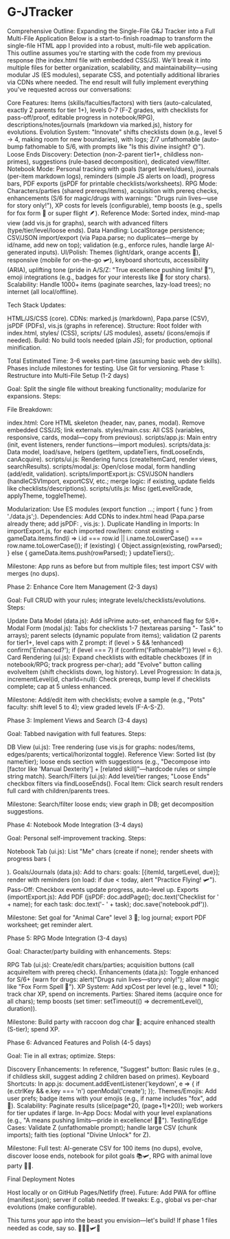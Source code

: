 # G-JTracker

Comprehensive Outline: Expanding the Single-File G&J Tracker into a Full Multi-File Application
Below is a start-to-finish roadmap to transform the single-file HTML app I provided into a robust, multi-file web application. This outline assumes you're starting with the code from my previous response (the index.html file with embedded CSS/JS). We'll break it into multiple files for better organization, scalability, and maintainability—using modular JS (ES modules), separate CSS, and potentially additional libraries via CDNs where needed. The end result will fully implement everything you've requested across our conversations:

Core Features: Items (skills/faculties/factors) with tiers (auto-calculated, exactly 2 parents for tier 1+), levels 0-7 (F-Z grades, with checklists for pass-off/proof, editable progress in notebook/RPG), descriptions/notes/journals (markdown via marked.js), history for evolutions.
Evolution System: "Innovate" shifts checklists down (e.g., level 5 -> 4, making room for new boundaries), with logs; Z/7 unfathomable (auto-bump fathomable to S/6, with prompts like "Is this divine insight? 🌞").
Loose Ends Discovery: Detection (non-2-parent tier1+, childless non-primes), suggestions (rule-based decomposition), dedicated view/filter.
Notebook Mode: Personal tracking with goals (target levels/dues), journals (per-item markdown logs), reminders (simple JS alerts on load), progress bars, PDF exports (jsPDF for printable checklists/worksheets).
RPG Mode: Characters/parties (shared prereqs/items), acquisition with prereq checks, enhancements (S/6 for magic/drugs with warnings: "Drugs ruin lives—use for story only!"), XP costs for levels (configurable), temp boosts (e.g., spells for fox form 🦊 or super flight 🪶).
Reference Mode: Sorted index, mind-map view (add vis.js for graphs), search with advanced filters (type/tier/level/loose ends).
Data Handling: LocalStorage persistence; CSV/JSON import/export (via Papa.parse; no duplicates—merge by id/name, add new on top); validation (e.g., enforce rules, handle large AI-generated inputs).
UI/Polish: Themes (light/dark, orange accents 🧡), responsive (mobile for on-the-go 🛩️), keyboard shortcuts, accessibility (ARIA), uplifting tone (pride in A/S/Z: "True excellence pushing limits! 🧀"), emoji integrations (e.g., badges for your interests like 🦝 for story chars).
Scalability: Handle 1000+ items (paginate searches, lazy-load trees); no internet (all local/offline).

Tech Stack Updates:

HTML/JS/CSS (core).
CDNs: marked.js (markdown), Papa.parse (CSV), jsPDF (PDFs), vis.js (graphs in reference).
Structure: Root folder with index.html, styles/ (CSS), scripts/ (JS modules), assets/ (icons/emojis if needed).
Build: No build tools needed (plain JS); for production, optional minification.

Total Estimated Time: 3-6 weeks part-time (assuming basic web dev skills). Phases include milestones for testing. Use Git for versioning.
Phase 1: Restructure into Multi-File Setup (1-2 days)

Goal: Split the single file without breaking functionality; modularize for expansions.
Steps:

File Breakdown:

index.html: Core HTML skeleton (header, nav, panes, modal). Remove embedded CSS/JS; link externals.
styles/main.css: All CSS (variables, responsive, cards, modal—copy from previous).
scripts/app.js: Main entry (init, event listeners, render functions—import modules).
scripts/data.js: Data model, load/save, helpers (getItem, updateTiers, findLooseEnds, canAcquire).
scripts/ui.js: Rendering funcs (createItemCard, render views, searchResults).
scripts/modal.js: Open/close modal, form handling (add/edit, validation).
scripts/importExport.js: CSV/JSON handlers (handleCSVImport, exportCSV, etc.; merge logic: if existing, update fields like checklists/descriptions).
scripts/utils.js: Misc (getLevelGrade, applyTheme, toggleTheme).


Modularization: Use ES modules (export function ...; import { func } from './data.js';).
Dependencies: Add CDNs to index.html head (Papa.parse already there; add jsPDF: <script src="https://cdnjs.cloudflare.com/ajax/libs/jspdf/2.5.1/jspdf.umd.min.js"></script>, vis.js: <script src="https://unpkg.com/vis-network/standalone/umd/vis-network.min.js"></script>).
Duplicate Handling in Imports: In importExport.js, for each imported row/item: const existing = gameData.items.find(i => i.id === row.id || i.name.toLowerCase() === row.name.toLowerCase()); if (existing) { Object.assign(existing, rowParsed); } else { gameData.items.push(rowParsed); } updateTiers();.


Milestone: App runs as before but from multiple files; test import CSV with merges (no dups).

Phase 2: Enhance Core Item Management (2-3 days)

Goal: Full CRUD with your rules; integrate levels/checklists/evolutions.
Steps:

Update Data Model (data.js): Add isPrime auto-set, enhanced flag for S/6+.
Modal Form (modal.js): Tabs for checklists 1-7 (textareas parsing "- Task" to arrays); parent selects (dynamic populate from items); validation (2 parents for tier1+, level caps with Z prompt: if (level > 5 && !enhanced) confirm('Enhanced?'); if (level === 7) if (confirm('Fathomable?')) level = 6;).
Card Rendering (ui.js): Expand checklists with editable checkboxes (if in notebook/RPG; track progress per-char); add "Evolve" button calling evolveItem (shift checklists down, log history).
Level Progression: In data.js, incrementLevel(id, charId=null): Check prereqs, bump level if checklists complete; cap at 5 unless enhanced.


Milestone: Add/edit item with checklists; evolve a sample (e.g., "Pots" faculty: shift level 5 to 4); view graded levels (F-A-S-Z).

Phase 3: Implement Views and Search (3-4 days)

Goal: Tabbed navigation with full features.
Steps:

DB View (ui.js): Tree rendering (use vis.js for graphs: nodes/items, edges/parents; vertical/horizontal toggle).
Reference View: Sorted list (by name/tier); loose ends section with suggestions (e.g., "Decompose into [factor like 'Manual Dexterity'] + [related skill]"—hardcode rules or simple string match).
Search/Filters (ui.js): Add level/tier ranges; "Loose Ends" checkbox filters via findLooseEnds().
Focal Item: Click search result renders full card with children/parents trees.


Milestone: Search/filter loose ends; view graph in DB; get decomposition suggestions.

Phase 4: Notebook Mode Integration (3-4 days)

Goal: Personal self-improvement tracking.
Steps:

Notebook Tab (ui.js): List "Me" chars (create if none); render sheets with progress bars (<div style="width: ${ (level/7)*100 }%"></div>).
Goals/Journals (data.js): Add to chars: goals: [{itemId, targetLevel, due}]; render with reminders (on load: if due < today, alert "Practice Flying! 🛩️").
Pass-Off: Checkbox events update progress, auto-level up.
Exports (importExport.js): Add PDF (jsPDF: doc.addPage(); doc.text('Checklist for ' + name); for each task: doc.text('- ' + task); doc.save('notebook.pdf')).


Milestone: Set goal for "Animal Care" level 3 🐾; log journal; export PDF worksheet; get reminder alert.

Phase 5: RPG Mode Integration (3-4 days)

Goal: Character/party building with enhancements.
Steps:

RPG Tab (ui.js): Create/edit chars/parties; acquisition buttons (call acquireItem with prereq check).
Enhancements (data.js): Toggle enhanced for S/6+ (warn for drugs: alert("Drugs ruin lives—story only!"); allow magic like "Fox Form Spell 🦊").
XP System: Add xpCost per level (e.g., level * 10); track char XP, spend on increments.
Parties: Shared items (acquire once for all chars); temp boosts (set timer: setTimeout(() => decrementLevel(), duration)).


Milestone: Build party with raccoon dog char 🦝; acquire enhanced stealth (S-tier); spend XP.

Phase 6: Advanced Features and Polish (4-5 days)

Goal: Tie in all extras; optimize.
Steps:

Discovery Enhancements: In reference, "Suggest" button: Basic rules (e.g., if childless skill, suggest adding 2 children based on primes).
Keyboard Shortcuts: In app.js: document.addEventListener('keydown', e => { if (e.ctrlKey && e.key === 'n') openModal('create'); });.
Themes/Emojis: Add user prefs; badge items with your emojis (e.g., if name includes "fox", add 🦊).
Scalability: Paginate results (slice(page*20, (page+1)*20)); web workers for tier updates if large.
In-App Docs: Modal with your level explanations (e.g., "A means pushing limits—pride in excellence! 🧀🌞").
Testing/Edge Cases: Validate Z (unfathomable prompt); handle large CSV (chunk imports); faith ties (optional "Divine Unlock" for Z).


Milestone: Full test: AI-generate CSV for 100 items (no dups), evolve, discover loose ends, notebook for pilot goals 📚🛩️, RPG with animal love party 🐾🦄.

Final Deployment Notes

Host locally or on GitHub Pages/Netlify (free).
Future: Add PWA for offline (manifest.json); server if collab needed.
If tweaks: E.g., global vs per-char evolutions (make configurable).

This turns your app into the beast you envision—let's build! If phase 1 files needed as code, say so. 🧡🦝🐾🛩️🧀
